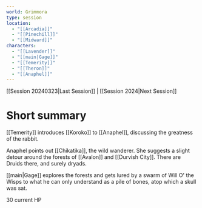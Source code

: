 ```yaml
---
world: Grimmora
type: session
location:
  - "[[Arcadia]]"
  - "[[Pinechill]]"
  - "[[Midward]]"
characters:
  - "[[Lavender]]"
  - "[[main|Gage]]"
  - "[[Temerity]]"
  - "[[Theron]]"
  - "[[Anaphel]]"
---
```

 [[Session 20240323|Last Session]] | [[Session 2024|Next Session]]
# Short summary
[[Temerity]] introduces [[Koroko]] to [[Anaphel]], discussing the greatness of the rabbit.

Anaphel points out [[Chikatika]], the wild wanderer. She suggests a slight detour around the forests of [[Avalon]] and [[Durvish City]]. There are Druids there, and surely dryads.

[[main|Gage]] explores the forests and gets lured by a swarm of Will O' the Wisps to what he can only understand as a pile of bones, atop which a skull was sat. 

30 current HP

